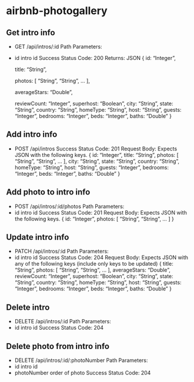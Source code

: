 # airbnb-photogallery

## Get intro info
- GET /api/intros/:id
Path Parameters:
- id intro id
Success Status Code: 200
Returns: JSON
{
  id: “Integer”, 
  
  title: “String”,
  
  photos: [ “String”, “String”, … ],
  
  averageStars: “Double”,
  
  reviewCount: “Integer”,
  superhost: “Boolean”,
  city: “String”,
  state: “String”,
  country: “String”,
  homeType: “String”,
  host: “String”,
  guests: “Integer”,
  bedrooms: “Integer”,
  beds: “Integer”,
  baths: “Double”
}

## Add intro info
- POST /api/intros
Success Status Code: 201
Request Body: Expects JSON with the following keys.
{
  id: “Integer”, 
  title: “String”,
  photos: [ “String”, “String”, … ],
  city: “String”,
  state: “String”,
  country: “String”,
  homeType: “String”,
  host: “String”,
  guests: “Integer”,
  bedrooms: “Integer”,
  beds: “Integer”,
  baths: “Double”
}

## Add photo to intro info
- POST /api/intros/:id/photos
Path Parameters:
- id intro id
Success Status Code: 201
Request Body: Expects JSON with the following keys.
{
  id: “Integer”, 
  photos: [ “String”, “String”, … ]
}

## Update intro info
- PATCH /api/intros/:id
Path Parameters:
- id intro id
Success Status Code: 204
Request Body: Expects JSON with any of the following keys (include only keys to be updated)
{
  title: “String”,
  photos: [ “String”, “String”, … ],
  averageStars: “Double”,
  reviewCount: “Integer”,
  superhost: “Boolean”,
  city: “String”,
  state: “String”,
  country: “String”,
  homeType: “String”,
  host: “String”,
  guests: “Integer”,
  bedrooms: “Integer”,
  beds: “Integer”,
  baths: “Double”
}

## Delete intro
- DELETE /api/intros/:id
Path Parameters:
- id intro id
Success Status Code: 204
 
## Delete photo from intro info
- DELETE /api/intros/:id/:photoNumber
Path Parameters:
- id intro id
- photoNumber order of photo
Success Status Code: 204
